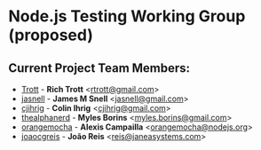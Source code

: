 # Node.js Testing Working Group (proposed)

## Current Project Team Members:

* [Trott](https://github.com/Trott) - **Rich Trott** &lt;rtrott@gmail.com&gt;
* [jasnell](https://github.com/jasnell) - **James M Snell** &lt;jasnell@gmail.com&gt;
* [cjihrig](https://github.com/cjihrig) - **Colin Ihrig** &lt;cjihrig@gmail.com&gt;
* [thealphanerd](http://github.com/thealphanerd) - **Myles Borins** &lt;myles.borins@gmail.com&gt;
* [orangemocha](https://github.com/orangemocha) - **Alexis Campailla** &lt;orangemocha@nodejs.org&gt;
* [joaocgreis](https://github.com/joaocgreis) - **João Reis** &lt;reis@janeasystems.com&gt;


